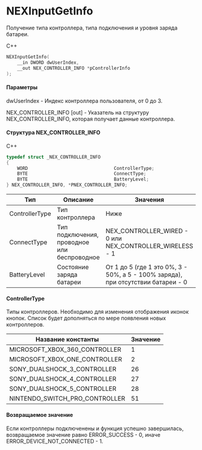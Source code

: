 ﻿# NEXInputGetInfo
Получение типа контроллера, типа подключения и уровня заряда батареи.

С++
```c
NEXInputGetInfo(
	__in DWORD dwUserIndex,
	__out NEX_CONTROLLER_INFO *pControllerInfo
);
```

#### Параметры
dwUserIndex - Индекс контроллера пользователя, от 0 до 3.

NEX_CONTROLLER_INFO [out] - Указатель на структуру NEX_CONTROLLER_INFO, которая получает данные контроллера.

#### Структура NEX_CONTROLLER_INFO
C++
```c
typedef struct _NEX_CONTROLLER_INFO
{
	WORD								ControllerType;
	BYTE								ConnectType;
	BYTE								BatteryLevel;
} NEX_CONTROLLER_INFO, *PNEX_CONTROLLER_INFO;
```

| Тип | Описание | Значения |
| ------------- | ------------- | ------------- |
| ControllerType | Тип контроллера | Ниже |
| ConnectType | Тип подключения, проводное или беспроводное | NEX_CONTROLLER_WIRED - 0 или NEX_CONTROLLER_WIRELESS - 1 |
| BatteryLevel | Состояние заряда батареи | От 1 до 5 (где 1 это 0%, 3 - 50%, а 5 - 100% заряда), при отсутствии батареи - 0 |

#### ControllerType
Типы контроллеров. Необходимо для изменения отображения иконок кнопок. Список будет дополняться по мере появления новых контроллеров.

| Название константы | Значение |
| ------------- | ------------- |
| MICROSOFT_XBOX_360_CONTROLLER | 1 |
| MICROSOFT_XBOX_ONE_CONTROLLER | 2 |
| SONY_DUALSHOCK_3_CONTROLLER | 26 |
| SONY_DUALSHOCK_4_CONTROLLER | 27 |
| SONY_DUALSHOCK_5_CONTROLLER | 28 |
| NINTENDO_SWITCH_PRO_CONTROLLER | 51 |

#### Возвращаемое значение
Если контроллеры подключенены и функция успешно завершилась, возвращаемое значение равно ERROR_SUCCESS - 0, иначе ERROR_DEVICE_NOT_CONNECTED - 1.